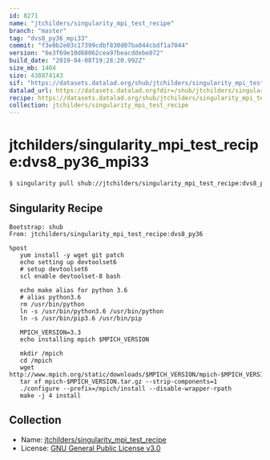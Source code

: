 ```yaml
---
id: 8271
name: "jtchilders/singularity_mpi_test_recipe"
branch: "master"
tag: "dvs8_py36_mpi33"
commit: "f3e0b2e03c17399cdbf830d07ba044cbdf1a7044"
version: "6e3f69e10d68062cea97beacddebe072"
build_date: "2019-04-08T19:28:20.992Z"
size_mb: 1404
size: 438874143
sif: "https://datasets.datalad.org/shub/jtchilders/singularity_mpi_test_recipe/dvs8_py36_mpi33/2019-04-08-f3e0b2e0-6e3f69e1/6e3f69e10d68062cea97beacddebe072.simg"
datalad_url: https://datasets.datalad.org?dir=/shub/jtchilders/singularity_mpi_test_recipe/dvs8_py36_mpi33/2019-04-08-f3e0b2e0-6e3f69e1/
recipe: https://datasets.datalad.org/shub/jtchilders/singularity_mpi_test_recipe/dvs8_py36_mpi33/2019-04-08-f3e0b2e0-6e3f69e1/Singularity
collection: jtchilders/singularity_mpi_test_recipe
---
```


# jtchilders/singularity_mpi_test_recipe:dvs8_py36_mpi33

```bash
$ singularity pull shub://jtchilders/singularity_mpi_test_recipe:dvs8_py36_mpi33
```

## Singularity Recipe

```singularity
Bootstrap: shub
From: jtchilders/singularity_mpi_test_recipe:dvs8_py36

%post
   yum install -y wget git patch
   echo setting up devtoolset6
   # setup devtoolset6
   scl enable devtoolset-8 bash

   echo make alias for python 3.6
   # alias python3.6
   rm /usr/bin/python
   ln -s /usr/bin/python3.6 /usr/bin/python
   ln -s /usr/bin/pip3.6 /usr/bin/pip
   
   MPICH_VERSION=3.3
   echo installing mpich $MPICH_VERSION

   mkdir /mpich
   cd /mpich
   wget http://www.mpich.org/static/downloads/$MPICH_VERSION/mpich-$MPICH_VERSION.tar.gz
   tar xf mpich-$MPICH_VERSION.tar.gz --strip-components=1
   ./configure --prefix=/mpich/install --disable-wrapper-rpath
   make -j 4 install
```

## Collection

 - Name: [jtchilders/singularity_mpi_test_recipe](https://github.com/jtchilders/singularity_mpi_test_recipe)
 - License: [GNU General Public License v3.0](https://api.github.com/licenses/gpl-3.0)

